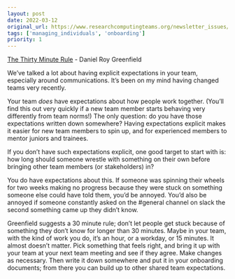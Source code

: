 ```yaml
---
layout: post
date: 2022-03-12
original_url: https://www.researchcomputingteams.org/newsletter_issues/0113
tags: ['managing_individuals', 'onboarding']
priority: 1
---
```


<!-- markdownlint-disable MD033 -->
<!-- markdownlint-disable MD041 -->
<!-- markdownlint-disable MD049 -->

[The Thirty Minute Rule](https://daniel.feldroy.com/posts/thirty-minute-rule) - Daniel Roy Greenfield

We’ve talked a lot about having explicit expectations in your team, especially around communications.  It’s been on my mind having changed teams very recently.

Your team *does* have expectations about how people work together.  (You’ll find this out very quickly if a new team member starts behaving very differently from team norms!)  The only question: do you have those expectations written down somewhere?  Having expectations explicit makes it easier for new team members to spin up, and for experienced members to mentor juniors and trainees.

If you don’t have such expectations explicit, one good target to start with is: how long should someone wrestle with something on their own before bringing other team members (or stakeholders) in?

You do have expectations about this.  If someone was spinning their wheels for two weeks making no progress because they were stuck on something someone else could have told them, you’d be annoyed.  You’d also be annoyed if someone constantly asked on the #general channel on slack the second something came up they didn’t know.

Greenfield suggests a 30 minute rule; don’t let people get stuck because of something they don’t know for longer than 30 minutes.  Maybe in your team, with the kind of work you do, it’s an hour, or a workday, or 15 minutes.  It almost doesn’t matter.  Pick something that feels right, and bring it up with your team at your next team meeting and see if they agree.  Make changes as necessary.  Then write it down somewhere and put it in your onboarding documents; from there you can build up to other shared team expectations.